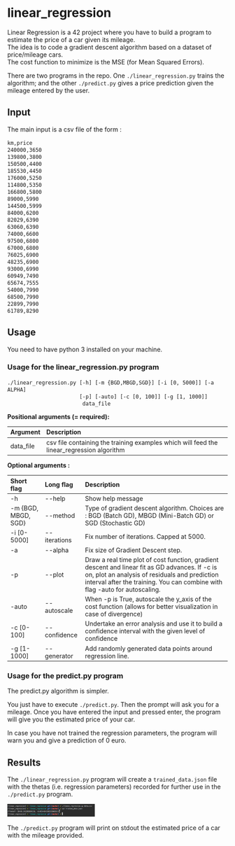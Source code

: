 # linear_regression

Linear Regression is a 42 project where you have to build a program to estimate the price of a car given its mileage.  
The idea is to code a gradient descent algorithm based on a dataset of price/mileage cars.  
The cost function to minimize is the MSE (for Mean Squared Errors).

There are two programs in the repo. One `./linear_regression.py` trains the algorithm; and the other `./predict.py` gives a price prediction given the mileage entered by the user.

## Input

The main input is a csv file of the form :

```
km,price
240000,3650
139800,3800
150500,4400
185530,4450
176000,5250
114800,5350
166800,5800
89000,5990
144500,5999
84000,6200
82029,6390
63060,6390
74000,6600
97500,6800
67000,6800
76025,6900
48235,6900
93000,6990
60949,7490
65674,7555
54000,7990
68500,7990
22899,7990
61789,8290
```

## Usage

You need to have python 3 installed on your machine.

### Usage for the linear_regression.py program

```
./linear_regression.py [-h] [-m {BGD,MBGD,SGD}] [-i [0, 5000]] [-a ALPHA]
                       [-p] [-auto] [-c [0, 100]] [-g [1, 1000]]
                        data_file
```

**Positional arguments (= required):**

Argument         | Description              
:----------------|:-----------------------
data_file        | csv file containing the training examples which will feed the linear_regression algorithm|
  

**Optional arguments :**

|Short flag            | Long flag              | Description             |
:----------------------|:-----------------------| :-----------------------|
  -h                   | --help                 | Show help message
  -m {BGD, MBGD, SGD}  | --method               | Type of gradient descent algorithm. Choices are  : BGD (Batch GD), MBGD (Mini-Batch GD) or SGD (Stochastic GD)
  -i [0-5000]          | --iterations           | Fix number of iterations. Capped at 5000.
  -a                   | --alpha                | Fix size of Gradient Descent step.
  -p                   | --plot                 | Draw a real time plot of cost function, gradient descent and linear fit as GD advances. If -c is on, plot an analysis of residuals and prediction interval after the training. You can combine with flag -auto for autoscaling.
  -auto                | --autoscale            | When -p is True, autoscale the y_axis of the cost function (allows for better visualization in case of divergence)
  -c [0-100]           | --confidence           | Undertake an error analysis and use it to build a confidence interval with the given level of confidence
  -g [1-1000]          | --generator            | Add randomly generated data points around regression line.
  
  
### Usage for the predict.py program

The predict.py algorithm is simpler.

You just have to execute `./predict.py`. Then the prompt will ask you for a mileage. Once you have entered the input and pressed enter, the program will give you the estimated price of your car.

In case you have not trained the regression parameters, the program will warn you and give a prediction of 0 euro. 

## Results

The `./linear_regression.py` program will create a `trained_data.json` file with the thetas (i.e. regression parameters) recorded for further use in the `./predict.py` program.  

<img src="img/linear_reg+screenshot+thetas.png" alt="Results of linear_reg" width="200"/> 


The `./predict.py` program will print on stdout the estimated price of a car with the mileage provided.





